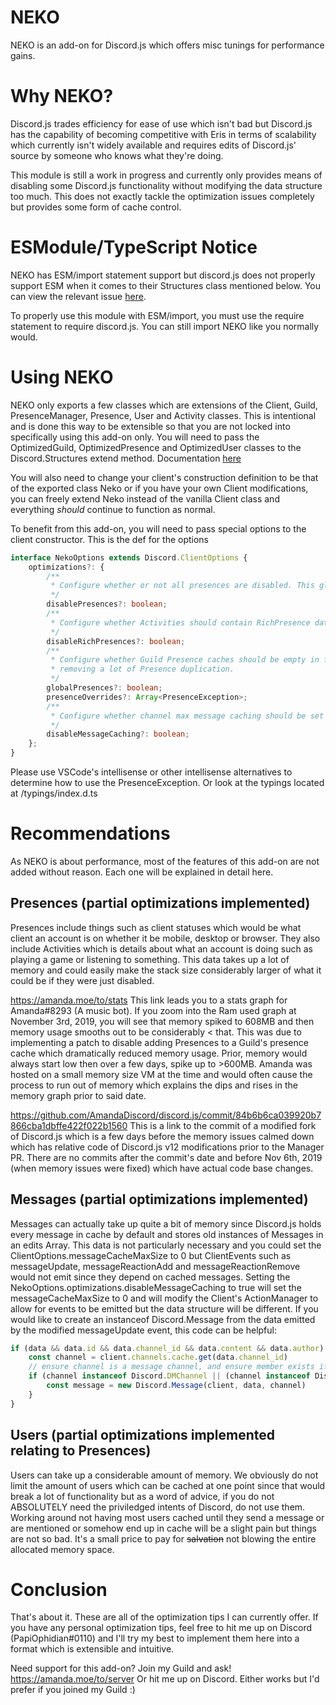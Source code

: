 # NEKO
NEKO is an add-on for Discord.js which offers misc tunings for performance gains.

# Why NEKO?
Discord.js trades efficiency for ease of use which isn't bad but Discord.js has the capability of becoming competitive with Eris in terms of scalability which currently isn't widely available and requires edits of Discord.js' source by someone who knows what they're doing.

This module is still a work in progress and currently only provides means of disabling some Discord.js functionality without modifying the data structure too much. This does not exactly tackle the optimization issues completely but provides some form of cache control.

# ESModule/TypeScript Notice
NEKO has ESM/import statement support but discord.js does not properly support ESM when it comes to their Structures class mentioned below.
You can view the relevant issue [here](https://github.com/discordjs/discord.js/issues/4670).

To properly use this module with ESM/import, you must use the require statement to require discord.js. You can still import NEKO like you normally would.

# Using NEKO
NEKO only exports a few classes which are extensions of the Client, Guild, PresenceManager, Presence, User and Activity classes. This is intentional and is done this way to be extensible so that you are not locked into specifically using this add-on only. You will need to pass the OptimizedGuild, OptimizedPresence and OptimizedUser classes to the Discord.Structures extend method. Documentation [here](https://discord.js.org/#/docs/main/stable/class/Structures)

You will also need to change your client's construction definition to be that of the exported class Neko or if you have your own Client modifications, you can freely extend Neko instead of the vanilla Client class and everything *should* continue to function as normal.

To benefit from this add-on, you will need to pass special options to the client constructor. This is the def for the options
```ts
interface NekoOptions extends Discord.ClientOptions {
	optimizations?: {
		/**
		 * Configure whether or not all presences are disabled. This global option overrides NekoOptions#presencesOverrides.
		 */
		disablePresences?: boolean;
		/**
		 * Configure whether Activities should contain RichPresence data.
		 */
		disableRichPresences?: boolean;
		/**
		 * Configure whether Guild Presence caches should be empty in favor of a global Presence cache on the Client,
		 * removing a lot of Presence duplication.
		 */
		globalPresences?: boolean;
		presenceOverrides?: Array<PresenceException>;
		/**
		 * Configure whether channel max message caching should be set to 0 and still allow message related events to be emitted with a possibly different data structure.
		 */
		disableMessageCaching?: boolean;
	};
}
```
Please use VSCode's intellisense or other intellisense alternatives to determine how to use the PresenceException. Or look at the typings located at /typings/index.d.ts


# Recommendations
As NEKO is about performance, most of the features of this add-on are not added without reason. Each one will be explained in detail here.

## Presences (partial optimizations implemented)
Presences include things such as client statuses which would be what client an account is on whether it be mobile, desktop or browser. They also include Activities which is details about what an account is doing such as playing a game or listening to something. This data takes up a lot of memory and could easily make the stack size considerably larger of what it could be if they were just disabled.

https://amanda.moe/to/stats
This link leads you to a stats graph for Amanda#8293 (A music bot). If you zoom into the Ram used graph at November 3rd, 2019, you will see that memory spiked to 608MB and then memory usage smooths out to be considerably < that. This was due to implementing a patch to disable adding Presences to a Guild's presence cache which dramatically reduced memory usage. Prior, memory would always start low then over a few days, spike up to >600MB. Amanda was hosted on a small memory size VM at the time and would often cause the process to run out of memory which explains the dips and rises in the memory graph prior to said date.

https://github.com/AmandaDiscord/discord.js/commit/84b6b6ca039920b7866cba1dbffe422f022b1560
This is a link to the commit of a modified fork of Discord.js which is a few days before the memory issues calmed down which has relative code of Discord.js v12 modifications prior to the Manager PR. There are no commits after the commit's date and before Nov 6th, 2019 (when memory issues were fixed) which have actual code base changes.

## Messages (partial optimizations implemented)
Messages can actually take up quite a bit of memory since Discord.js holds every message in cache by default and stores old instances of Messages in an edits Array. This data is not particularly necessary and you could set the ClientOptions.messageCacheMaxSize to 0 but ClientEvents such as messageUpdate, messageReactionAdd and messageReactionRemove would not emit since they depend on cached messages. Setting the NekoOptions.optimizations.disableMessageCaching to true will set the messageCacheMaxSize to 0 and will modify the Client's ActionManager to allow for events to be emitted but the data structure will be different. If you would like to create an instanceof Discord.Message from the data emitted by the modified messageUpdate event, this code can be helpful:
```js
if (data && data.id && data.channel_id && data.content && data.author) {
	const channel = client.channels.cache.get(data.channel_id)
	// ensure channel is a message channel, and ensure member exists if is a guild channel
	if (channel instanceof Discord.DMChannel || (channel instanceof Discord.TextChannel && data.member)) {
		const message = new Discord.Message(client, data, channel)
	}
}
```

## Users (partial optimizations implemented relating to Presences)
Users can take up a considerable amount of memory. We obviously do not limit the amount of users which can be cached at one point since that would break a lot of functionality but as a word of advice, if you do not ABSOLUTELY need the priviledged intents of Discord, do not use them. Working around not having most users cached until they send a message or are mentioned or somehow end up in cache will be a slight pain but things are not so bad. It's a small price to pay for ~~salvation~~ not blowing the entire allocated memory space.

# Conclusion
That's about it. These are all of the optimization tips I can currently offer. If you have any personal optimization tips, feel free to hit me up on Discord (PapiOphidian#0110) and I'll try my best to implement them here into a format which is extensible and intuitive.

Need support for this add-on? Join my Guild and ask! https://amanda.moe/to/server
Or hit me up on Discord. Either works but I'd prefer if you joined my Guild :)
